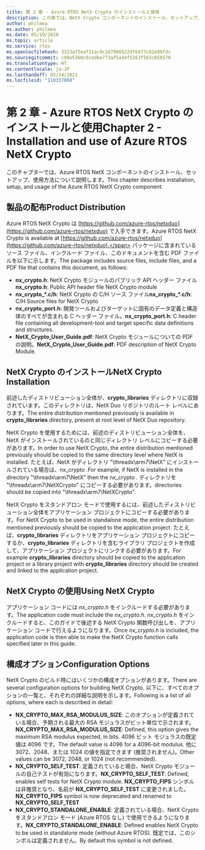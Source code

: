 ```yaml
---
title: 第 2 章 - Azure RTOS NetX Crypto のインストールと使用
description: この章では、NetX Crypto コンポーネントのインストール、セットアップ、使用に関連するさまざまな問題について説明します。
author: philmea
ms.author: philmea
ms.date: 05/19/2020
ms.topic: article
ms.service: rtos
ms.openlocfilehash: 3323af5eaf31ac9c167966522df6477c82e99fdc
ms.sourcegitcommit: c98e5360c9cedbe773af5a44f5163f563c85b570
ms.translationtype: HT
ms.contentlocale: ja-JP
ms.lasthandoff: 05/24/2021
ms.locfileid: "110337008"
---
```

# <a name="chapter-2---installation-and-use-of-azure-rtos-netx-crypto"></a><span data-ttu-id="9ce82-103">第 2 章 - Azure RTOS NetX Crypto のインストールと使用</span><span class="sxs-lookup"><span data-stu-id="9ce82-103">Chapter 2 - Installation and use of Azure RTOS NetX Crypto</span></span>

<span data-ttu-id="9ce82-104">このチャプターでは、Azure RTOS NetX コンポーネントのインストール、セットアップ、使用方法について説明します。</span><span class="sxs-lookup"><span data-stu-id="9ce82-104">This chapter describes installation, setup, and usage of the Azure RTOS NetX Crypto component.</span></span>

## <a name="product-distribution"></a><span data-ttu-id="9ce82-105">製品の配布</span><span class="sxs-lookup"><span data-stu-id="9ce82-105">Product Distribution</span></span>

<span data-ttu-id="9ce82-106">Azure RTOS NetX Crypto は [https://github.com/azure-rtos/netxduo](https://github.com/azure-rtos/netxduo) で入手できます。</span><span class="sxs-lookup"><span data-stu-id="9ce82-106">Azure RTOS NetX Crypto is available at [https://github.com/azure-rtos/netxduo](https://github.com/azure-rtos/netxduo).</span></span> <span data-ttu-id="9ce82-107">パッケージに含まれているソース ファイル、インクルード ファイル、このドキュメントを含む PDF ファイルを以下に示します。</span><span class="sxs-lookup"><span data-stu-id="9ce82-107">The package includes source files, include files, and a PDF file that contains this document, as follows:</span></span>

- <span data-ttu-id="9ce82-108">**nx_crypto.h**: NetX Crypto モジュールのパブリック API ヘッダー ファイル</span><span class="sxs-lookup"><span data-stu-id="9ce82-108">**nx_crypto.h**: Public API header file NetX Crypto module</span></span>
- <span data-ttu-id="9ce82-109">**nx_crypto_\*.c/h**: NetX Crypto の C/H ソース ファイル</span><span class="sxs-lookup"><span data-stu-id="9ce82-109">**nx_crypto_\*.c/h**: C/H Source files for NetX Crypto</span></span>
- <span data-ttu-id="9ce82-110">**nx_crypto_port.h**: 開発ツールおよびターゲットに固有のデータ定義と構造体のすべてが含まれる C ヘッダー ファイル。</span><span class="sxs-lookup"><span data-stu-id="9ce82-110">**nx_crypto_port.h**: C header file containing all development-tool and target specific data definitions and structures.</span></span>
- <span data-ttu-id="9ce82-111">**NetX_Crypto_User_Guide.pdf**: NetX Crypto モジュールについての PDF の説明。</span><span class="sxs-lookup"><span data-stu-id="9ce82-111">**NetX_Crypto_User_Guide.pdf**: PDF description of NetX Crypto Module.</span></span>

## <a name="netx-crypto-installation"></a><span data-ttu-id="9ce82-112">NetX Crypto のインストール</span><span class="sxs-lookup"><span data-stu-id="9ce82-112">NetX Crypto Installation</span></span>

<span data-ttu-id="9ce82-113">前述したディストリビューション全体が、**crypto_libraries** ディレクトリに収録されています。このディレクトリは、NetX Duo リポジトリのルート レベルにあります。</span><span class="sxs-lookup"><span data-stu-id="9ce82-113">The entire distribution mentioned previously is available in **crypto_libraries** directory, present at root level of NetX Duo repository.</span></span>

<span data-ttu-id="9ce82-114">NetX Crypto を使用するためには、前述のディストリビューション全体を、NetX がインストールされているのと同じディレクトリ レベルにコピーする必要があります。</span><span class="sxs-lookup"><span data-stu-id="9ce82-114">In order to use NetX Crypto, the entire distribution mentioned previously should be copied to the same directory level where NetX is installed.</span></span> <span data-ttu-id="9ce82-115">たとえば、NetX がディレクトリ "\threadx\arm7\NetX" にインストールされている場合は、nx_crypto *.*</span><span class="sxs-lookup"><span data-stu-id="9ce82-115">For example, if NetX is installed in the directory "\threadx\arm7\NetX" then the nx_crypto *.*</span></span> <span data-ttu-id="9ce82-116">ディレクトリを "\threadx\arm7\NetXCrypto" にコピーする必要があります。</span><span class="sxs-lookup"><span data-stu-id="9ce82-116">directories should be copied into "\threadx\arm7\NetXCrypto".</span></span>

<span data-ttu-id="9ce82-117">NetX Crypto をスタンドアロン モードで使用するには、前述したディストリビューション全体をアプリケーション プロジェクトにコピーする必要があります。</span><span class="sxs-lookup"><span data-stu-id="9ce82-117">For NetX Crypto to be used in standalone mode, the entire distribution mentioned previously should be copied to the application project.</span></span> <span data-ttu-id="9ce82-118">たとえば、**crypto_libraries** ディレクトリをアプリケーション プロジェクトにコピーするか、**crypto_libraries** ディレクトリを含むライブラリ プロジェクトを作成して、アプリケーション プロジェクトにリンクする必要があります。</span><span class="sxs-lookup"><span data-stu-id="9ce82-118">For example **crypto_libraries** directory should be copied to the application project or a library project with **crypto_libraries** directory should be created and linked to the application project.</span></span> 

## <a name="using-netx-crypto"></a><span data-ttu-id="9ce82-119">NetX Crypto の使用</span><span class="sxs-lookup"><span data-stu-id="9ce82-119">Using NetX Crypto</span></span>

<span data-ttu-id="9ce82-120">アプリケーション コードには *nx_crypto.h* をインクルードする必要があります。</span><span class="sxs-lookup"><span data-stu-id="9ce82-120">The application code must include the *nx_crypto.h*.</span></span>  <span data-ttu-id="9ce82-121">*nx_crypto.h* をインクルードすると、このガイドで後述する NetX Crypto 関数呼び出しを、アプリケーション コードで行えるようになります。</span><span class="sxs-lookup"><span data-stu-id="9ce82-121">Once *nx_crypto.h* is included, the application code is then able to make the NetX Crypto function calls specified later in this guide.</span></span>

## <a name="configuration-options"></a><span data-ttu-id="9ce82-122">構成オプション</span><span class="sxs-lookup"><span data-stu-id="9ce82-122">Configuration Options</span></span>

<span data-ttu-id="9ce82-123">NetX Crypto のビルド時にはいくつかの構成オプションがあります。</span><span class="sxs-lookup"><span data-stu-id="9ce82-123">There are several configuration options for building NetX Crypto.</span></span> <span data-ttu-id="9ce82-124">以下に、すべてのオプションの一覧と、それぞれの詳細な説明を示します。</span><span class="sxs-lookup"><span data-stu-id="9ce82-124">Following is a list of all options, where each is described in detail:</span></span>

- <span data-ttu-id="9ce82-125">**NX_CRYPTO_MAX_RSA_MODULUS_SIZE**: このオプションが定義されている場合、予期される最大の RSA モジュラスがビット単位で示されます。</span><span class="sxs-lookup"><span data-stu-id="9ce82-125">**NX_CRYPTO_MAX_RSA_MODULUS_SIZE**: Defined, this option gives the maximum RSA modulus expected, in bits.</span></span> <span data-ttu-id="9ce82-126">4096 ビット モジュラスの既定値は 4096 です。</span><span class="sxs-lookup"><span data-stu-id="9ce82-126">The default value is 4096 for a 4096-bit modulus.</span></span> <span data-ttu-id="9ce82-127">他に 3072、2048、または 1024 の値を指定できます (推奨されません)。</span><span class="sxs-lookup"><span data-stu-id="9ce82-127">Other values can be 3072, 2048, or 1024 (not recommended).</span></span>
- <span data-ttu-id="9ce82-128">**NX_CRYPTO_SELF_TEST**: 定義されていると場合、NetX Crypto モジュールの自己テストが有効になります。</span><span class="sxs-lookup"><span data-stu-id="9ce82-128">**NX_CRYPTO_SELF_TEST**: Defined, enables self tests for NetX Crypto module.</span></span> <span data-ttu-id="9ce82-129">**NX_CRYPTO_FIPS** シンボルは非推奨となり、名前が **NX_CRYPTO_SELF_TEST** に変更されました。</span><span class="sxs-lookup"><span data-stu-id="9ce82-129">**NX_CRYPTO_FIPS** symbol is now deprecated and renamed to **NX_CRYPTO_SELF_TEST**</span></span>
- <span data-ttu-id="9ce82-130">**NX_CRYPTO_STANDALONE_ENABLE**: 定義されている場合、NetX Crypto をスタンドアロン モード (Azure RTOS なし) で使用できるようになります。</span><span class="sxs-lookup"><span data-stu-id="9ce82-130">**NX_CRYPTO_STANDALONE_ENABLE**: Defined enables NetX Crypto to be used in standalone mode (without Azure RTOS).</span></span> <span data-ttu-id="9ce82-131">既定では、このシンボルは定義されません。</span><span class="sxs-lookup"><span data-stu-id="9ce82-131">By default this symbol is not defined.</span></span>
